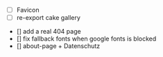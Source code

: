 -   [ ] Favicon
-   [ ] re-export cake gallery
-   [] add a real 404 page
-   [] fix fallback fonts when google fonts is blocked
-   [] about-page + Datenschutz
